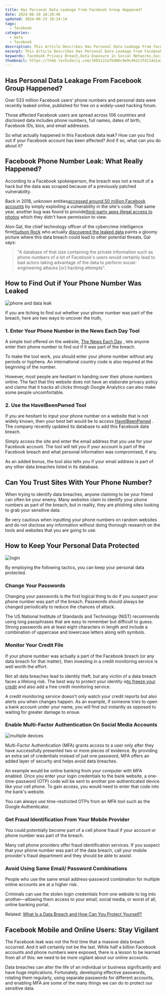 ```yaml
---
title: Has Personal Data Leakage From Facebook Group Happened?
date: 2024-06-20 18:20:46
updated: 2024-06-23 10:24:14
tags:
  - facebook
categories:
  - meta
  - facebook
description: This Article Describes Has Personal Data Leakage From Facebook Group Happened?
excerpt: This Article Describes Has Personal Data Leakage From Facebook Group Happened?
keywords: Facebook Privacy Breach,Data Exposure in Social Networks,Social Media Data Leaks,Protecting Personal Information Online,Facebook Group Security Concerns,Preventing Data Theft in Online Communities,Facebook Privacy Violations
thumbnail: https://thmb.techidaily.com/3485122afbd86c9e9c462c3f4114e1a2939bb988f69531afc473f2a12af7b022.jpg
---
```


## Has Personal Data Leakage From Facebook Group Happened?

 Over 533 million Facebook users’ phone numbers and personal data were recently leaked online, published for free on a widely-used hacking forum.

 Those affected Facebook users are spread across 106 countries and disclosed data includes phone numbers, full names, dates of birth, Facebook IDs, bios, and email addresses.

 So what actually happened in this Facebook data leak? How can you find out if your Facebook account has been affected? And if so, what can you do about it?

## Facebook Phone Number Leak: What Really Happened?

 According to a Facebook spokesperson, the breach was not a result of a hack but the data was scraped because of a previously patched vulnerability.

 Back in 2018, unknown entities[accessed around 50 million Facebook accounts](https://www.makeuseof.com/tag/facebook-hack-50-million-accounts/) by simply exploiting a vulnerability in the site's code. That same year, another bug was found to provide[third-party apps illegal access to photos](https://www.makeuseof.com/tag/facebook-bug-exposes-users-photos/) which they didn't have permission to view.

 Alon Gal, the chief technology officer of the cybercrime intelligence firm[Hudson Rock](https://www.hudsonrock.com/) who actually [discovered the leaked data](https://twitter.com/UnderTheBreach/status/1378314424239460352) paints a gloomy picture where this data breach could lead to other potential threats. Gal says:

> "A database of that size containing the private information such as phone numbers of a lot of Facebook's users would certainly lead to bad actors taking advantage of the data to perform social-engineering attacks \[or\] hacking attempts".

## How to Find Out if Your Phone Number Was Leaked

[](https://www.makeuseof.com/wp-content/uploads/2021/04/phone-and-data-leak.jpg)

![phone and data leak](https://static1.makeuseofimages.com/wordpress/wp-content/uploads/2021/04/phone-and-data-leak.jpg)

 If you are itching to find out whether your phone number was part of the breach, here are two ways to uncover the truth,

### 1\. Enter Your Phone Number in the News Each Day Tool

 A simple tool offered on the website, [The News Each Day](https://www.thenewseachday.com/private-facebook-phone-numbers-us) , lets anyone enter their phone number to find out if it was part of the breach.

 To make the tool work, you should enter your phone number without any periods or hyphens. An international country code is also required at the beginning of the number.

 However, most people are hesitant in handing over their phone numbers online. The fact that this website does not have an elaborate privacy policy and claims that it tracks all clicks through Google Analytics can also make some people uncomfortable.

### 2\. Use the HaveIBeenPwned Tool

 If you are hesitant to input your phone number on a website that is not widely known, then your best bet would be to access [HaveIBeenPwned](https://haveibeenpwned.com/) . The company recently updated its database to add this Facebook data breach.

 Simply access the site and enter the email address that you use for your Facebook account. The tool will tell you if your account is part of the Facebook breach and what personal information was compromised, if any.

 As an added bonus, the tool also tells you if your email address is part of any other data breaches listed in its database.

## Can You Trust Sites With Your Phone Number?

 When trying to identify data breaches, anyone claiming to be your friend can often be your enemy. Many websites claim to identify your phone numbers as part of the breach, but in reality, they are phishing sites looking to grab your sensitive data.

 Be very cautious when inputting your phone numbers on random websites and do not disclose any information without doing thorough research on the tools and websites that you are going to use.

## How to Keep Your Personal Data Protected

![login](https://static1.makeuseofimages.com/wordpress/wp-content/uploads/2021/04/login-1.jpg)

 By employing the following tactics, you can keep your personal data protected.

### Change Your Passwords

 Changing your passwords is the first logical thing to do if you suspect your phone number was part of the breach. Passwords should always be changed periodically to reduce the chances of attack.

 The US National Institute of Standards and Technology (NIST) recommends using long passphrases that are easy to remember but difficult to guess. Strong passwords are at least eight characters in length and include a combination of uppercase and lowercase letters along with symbols.

### Monitor Your Credit File

 If your phone number was actually a part of the Facebook breach (or any data breach for that matter), then investing in a credit monitoring service is well worth the effort.

 Not all data breaches lead to identity theft, but any victim of a data breach faces a lifelong risk. The best way to protect your identity is[to freeze your credit](https://www.makeuseof.com/how-do-i-freeze-my-credit/) and also add a free credit monitoring service.

 A credit monitoring service doesn't only watch your credit reports but also alerts you when changes happen. As an example, if someone tries to open a bank account under your name, you will find out instantly as opposed to waiting for greater damage to ensue.

### Enable Multi-Factor Authentication On Social Media Accounts

![multiple devices](https://static1.makeuseofimages.com/wordpress/wp-content/uploads/2021/04/multiple-devices.jpg)

 Multi-Factor Authentication (MFA) grants access to a user only after they have successfully presented two or more pieces of evidence. By providing an extra set of credentials instead of just one password, MFA offers an added layer of security and helps avoid data breaches.

 An example would be online banking from your computer with MFA enabled. Once you enter your login credentials to the bank website, a one-time-password (OTP) code will be sent to another pre-authenticated device like your cell phone. To gain access, you would need to enter that code into the bank's website.

 You can always use time-restricted OTPs from an MFA tool such as the Google Authenticator.

### Get Fraud Identification From Your Mobile Provider

 You could potentially become part of a cell phone fraud if your account or phone number was part of the breach.

 Many cell phone providers offer fraud identification services. If you suspect that your phone number was part of the data breach, call your mobile provider's fraud department and they should be able to assist.

### Avoid Using Same Email/ Password Combinations

 People who use the same email address-password combination for multiple online accounts are at a higher risk.

 Criminals can use the stolen login credentials from one website to log into another—allowing them access to your email, social media, or worst of all, online banking portal.

 Related: [What Is a Data Breach and How Can You Protect Yourself?](https://www.makeuseof.com/tag/data-breach-protection/)

## Facebook Mobile and Online Users: Stay Vigilant

 The Facebook leak was not the first time that a massive data breach occurred. And it will certainly not be the last. While half a billion Facebook accounts and phone numbers were exposed, there is a lesson to be learned from all of this: we need to be more vigilant about our online accounts.

 Data breaches can alter the life of an individual or business significantly and have huge implications. Fortunately, developing effective passwords, rotating them regularly, using separate passwords for different accounts, and enabling MFA are some of the many things we can do to protect our sensitive data.


<ins class="adsbygoogle"
     style="display:block"
     data-ad-format="autorelaxed"
     data-ad-client="ca-pub-7571918770474297"
     data-ad-slot="1223367746"></ins>



<ins class="adsbygoogle"
     style="display:block"
     data-ad-client="ca-pub-7571918770474297"
     data-ad-slot="8358498916"
     data-ad-format="auto"
     data-full-width-responsive="true"></ins>
